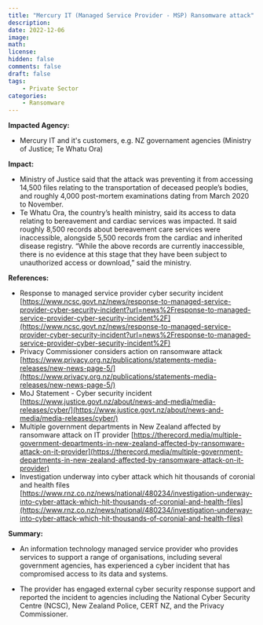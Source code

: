 ```yaml
---
title: "Mercury IT (Managed Service Provider - MSP) Ransomware attack"
description: 
date: 2022-12-06
image: 
math: 
license: 
hidden: false
comments: false
draft: false
tags: 
    - Private Sector
categories:
    - Ransomware
---
```

**Impacted Agency:**
* Mercury IT and it's customers, e.g. NZ governament agencies (Ministry of Justice; Te Whatu Ora)

**Impact:**
* Ministry of Justice said that the attack was preventing it from accessing 14,500 files relating to the transportation of deceased people’s bodies, and roughly 4,000 post-mortem examinations dating from March 2020 to November.
* Te Whatu Ora, the country’s health ministry, said its access to data relating to bereavement and cardiac services was impacted. It said roughly 8,500 records about bereavement care services were inaccessible, alongside 5,500 records from the cardiac and inherited disease registry.
“While the above records are currently inaccessible, there is no evidence at this stage that they have been subject to unauthorized access or download,” said the ministry.

**References:**
* Response to managed service provider cyber security incident [https://www.ncsc.govt.nz/news/response-to-managed-service-provider-cyber-security-incident?url=news%2Fresponse-to-managed-service-provider-cyber-security-incident%2F](https://www.ncsc.govt.nz/news/response-to-managed-service-provider-cyber-security-incident?url=news%2Fresponse-to-managed-service-provider-cyber-security-incident%2F)
* Privacy Commissioner considers action on ransomware attack [https://www.privacy.org.nz/publications/statements-media-releases/new-news-page-5/](https://www.privacy.org.nz/publications/statements-media-releases/new-news-page-5/)
* MoJ Statement - Cyber security incident [https://www.justice.govt.nz/about/news-and-media/media-releases/cyber/](https://www.justice.govt.nz/about/news-and-media/media-releases/cyber/)
* Multiple government departments in New Zealand affected by ransomware attack on IT provider [https://therecord.media/multiple-government-departments-in-new-zealand-affected-by-ransomware-attack-on-it-provider](https://therecord.media/multiple-government-departments-in-new-zealand-affected-by-ransomware-attack-on-it-provider)
* Investigation underway into cyber attack which hit thousands of coronial and health files [https://www.rnz.co.nz/news/national/480234/investigation-underway-into-cyber-attack-which-hit-thousands-of-coronial-and-health-files](https://www.rnz.co.nz/news/national/480234/investigation-underway-into-cyber-attack-which-hit-thousands-of-coronial-and-health-files)

**Summary:**
* An information technology managed service provider who provides services to support a range of organisations, including several government agencies, has experienced a cyber incident that has compromised access to its data and systems.

* The provider has engaged external cyber security response support and reported the incident to agencies including the National Cyber Security Centre (NCSC), New Zealand Police, CERT NZ, and the Privacy Commissioner.